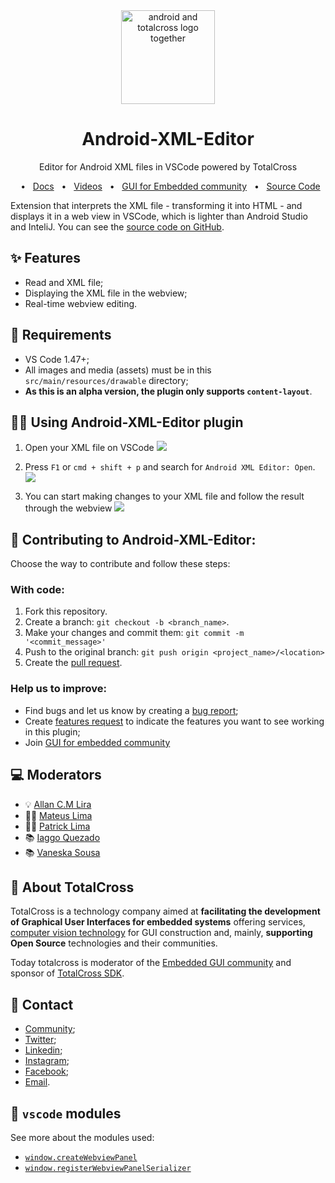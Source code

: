
<div align="center"> <img src="https://i.imgur.com/zcQ1Z6r.png" alt="android and totalcross logo together" width="150" height="150"/> </div>

<div align="center"> 
<h1> Android-XML-Editor </h1> </div>
<p align="center"> Editor for Android XML files in VSCode powered by TotalCross </strong></em></p>

<div align="center">
  <span>&nbsp;&nbsp;•&nbsp;&nbsp;</span>
  <a href="https://developer.android.com/guide/topics/ui" target="_blank">Docs</a>
  <span>&nbsp;&nbsp;•&nbsp;&nbsp;</span>
  <a href="https://www.youtube.com/c/totalcross" target="_blank">Videos</a>
  <span>&nbsp;&nbsp;•&nbsp;&nbsp;</span>
  <a href="https://t.me/guiembedded" target="_blank">GUI for Embedded community</a>
  <span>&nbsp;&nbsp;•&nbsp;&nbsp;</span>
  <a href="https://github.com/Knowcode-AI/android-xml-editor/" target="_blank">Source Code</a>
</div>


Extension that interprets the XML file - transforming it into HTML - and displays it in a web view in VSCode, which is lighter than Android Studio and InteliJ. You can see the [source code on GitHub](https://github.com/Knowcode-AI/android-xml-editor/).


## ✨ Features
* Read and XML file;
* Displaying the XML file in the webview;
* Real-time webview editing.

## 🚨 Requirements
* VS Code 1.47+;
* All images and media (assets) must be in this `src/main/resources/drawable` directory;
* **As this is an alpha version, the plugin only supports `content-layout`**.

## 👩‍💻 Using Android-XML-Editor plugin

1. Open your XML file on VSCode
![](https://i.imgur.com/i7wzQFI.jpg)

1. Press `F1` or `cmd + shift + p` and search for `Android XML Editor: Open`.
![](https://i.imgur.com/hrdNrwB.jpg)

1. You can start making changes to your XML file and follow the result through the webview
![](https://i.imgur.com/6dcCXu2.jpeg)

## 🚧 Contributing to Android-XML-Editor:
Choose the way to contribute and follow these steps:

### With code:
1. Fork this repository.
2. Create a branch: `git checkout -b <branch_name>`.
3. Make your changes and commit them: `git commit -m '<commit_message>'`
4. Push to the original branch: `git push origin <project_name>/<location>`
5. Create the [pull request](https://help.github.com/en/github/collaborating-with-issues-and-pull-requests/creating-a-pull-request).

### Help us to improve:
* Find bugs and let us know by creating a [bug report](https://github.com/Knowcode-AI/android-xml-editor/issues);
* Create [features request](https://github.com/Knowcode-AI/android-xml-editor/issues) to indicate the features you want to see working in this plugin;
* Join [GUI for embedded community](https://t.me/guiembedded) 

## 💻 Moderators
* 💡 [Allan C.M Lira](https://github.com/acmlira)
* 👨‍💻 [Mateus Lima](https://github.com/mateuslimax22)
* 👨‍💻 [Patrick Lima](https://github.com/pattrickx)
* 📚 [Iaggo Quezado](https://github.com/Iaggoq)
* 📚 [Vaneska Sousa](https://github.com/VaneskaSousa)

## 🤔 About TotalCross

TotalCross is a technology company aimed at **facilitating the development of Graphical User Interfaces for embedded systems** offering services, [computer vision technology](http://yourapp.totalcross.com/knowcode-app) for GUI construction and, mainly, **supporting Open Source** technologies and their communities.

Today totalcross is moderator of the [Embedded GUI community](https://t.me/guiembedded) and sponsor of [TotalCross SDK](totalcross.com).

## 📢 Contact
* [Community](https://t.me/guiembedded);
* [Twitter](https://twitter.com/totalcross);
* [Linkedin](https://linkedin.com/company/totalcross);
* [Instagram](https://www.instagram.com/totalcross/);
* [Facebook](www.facebook.com/TotalCross/);
* [Email](mailto:vaneska.sousa@totalcross.com).

## 📝 `vscode` modules

See more about the modules used:
- [`window.createWebviewPanel`](https://code.visualstudio.com/api/references/vscode-api#window.createWebviewPanel)
- [`window.registerWebviewPanelSerializer`](https://code.visualstudio.com/api/references/vscode-api#window.registerWebviewPanelSerializer)
